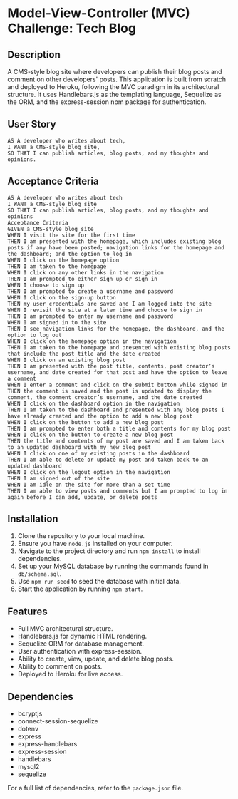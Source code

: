 # Model-View-Controller (MVC) Challenge: Tech Blog

## Description
A CMS-style blog site where developers can publish their blog posts and comment on other developers' posts. This application is built from scratch and deployed to Heroku, following the MVC paradigm in its architectural structure. It uses Handlebars.js as the templating language, Sequelize as the ORM, and the express-session npm package for authentication.

## User Story

```
AS A developer who writes about tech,
I WANT a CMS-style blog site,
SO THAT I can publish articles, blog posts, and my thoughts and opinions.
```


## Acceptance Criteria

```
AS A developer who writes about tech
I WANT a CMS-style blog site
SO THAT I can publish articles, blog posts, and my thoughts and opinions
Acceptance Criteria
GIVEN a CMS-style blog site
WHEN I visit the site for the first time
THEN I am presented with the homepage, which includes existing blog posts if any have been posted; navigation links for the homepage and the dashboard; and the option to log in
WHEN I click on the homepage option
THEN I am taken to the homepage
WHEN I click on any other links in the navigation
THEN I am prompted to either sign up or sign in
WHEN I choose to sign up
THEN I am prompted to create a username and password
WHEN I click on the sign-up button
THEN my user credentials are saved and I am logged into the site
WHEN I revisit the site at a later time and choose to sign in
THEN I am prompted to enter my username and password
WHEN I am signed in to the site
THEN I see navigation links for the homepage, the dashboard, and the option to log out
WHEN I click on the homepage option in the navigation
THEN I am taken to the homepage and presented with existing blog posts that include the post title and the date created
WHEN I click on an existing blog post
THEN I am presented with the post title, contents, post creator’s username, and date created for that post and have the option to leave a comment
WHEN I enter a comment and click on the submit button while signed in
THEN the comment is saved and the post is updated to display the comment, the comment creator’s username, and the date created
WHEN I click on the dashboard option in the navigation
THEN I am taken to the dashboard and presented with any blog posts I have already created and the option to add a new blog post
WHEN I click on the button to add a new blog post
THEN I am prompted to enter both a title and contents for my blog post
WHEN I click on the button to create a new blog post
THEN the title and contents of my post are saved and I am taken back to an updated dashboard with my new blog post
WHEN I click on one of my existing posts in the dashboard
THEN I am able to delete or update my post and taken back to an updated dashboard
WHEN I click on the logout option in the navigation
THEN I am signed out of the site
WHEN I am idle on the site for more than a set time
THEN I am able to view posts and comments but I am prompted to log in again before I can add, update, or delete posts
```

## Installation

1. Clone the repository to your local machine.
2. Ensure you have `node.js` installed on your computer.
3. Navigate to the project directory and run `npm install` to install dependencies.
4. Set up your MySQL database by running the commands found in `db/schema.sql`.
5. Use `npm run seed` to seed the database with initial data.
6. Start the application by running `npm start`.

## Features

- Full MVC architectural structure.
- Handlebars.js for dynamic HTML rendering.
- Sequelize ORM for database management.
- User authentication with express-session.
- Ability to create, view, update, and delete blog posts.
- Ability to comment on posts.
- Deployed to Heroku for live access.

## Dependencies

- bcryptjs
- connect-session-sequelize
- dotenv
- express
- express-handlebars
- express-session
- handlebars
- mysql2
- sequelize

For a full list of dependencies, refer to the `package.json` file.